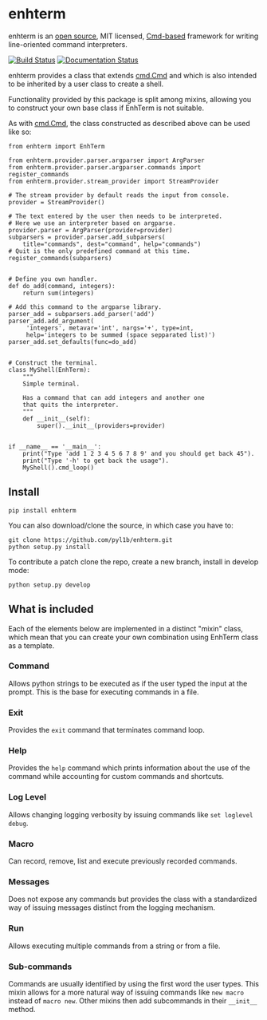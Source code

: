 # enhterm

enhterm is an [open source](https://github.com/pyl1b/enhterm.git),
MIT licensed, [Cmd-based](https://docs.python.org/3/library/cmd.html)
framework for writing line-oriented command interpreters.

[![Build Status](https://travis-ci.org/pyl1b/enhterm.svg?branch=master)](https://travis-ci.org/pyl1b/enhterm)
[![Documentation Status](https://readthedocs.org/projects/enhterm/badge/?version=latest)](https://enhterm.readthedocs.io/en/latest/?badge=latest)

enhterm provides a class that extends 
[cmd.Cmd](https://docs.python.org/3/library/cmd.html) 
and which is also intended to be inherited by a user class to create a shell.

Functionality provided by this package is split among mixins, allowing you
to construct your own base class if EnhTerm is not suitable.

As with [cmd.Cmd](https://docs.python.org/3/library/cmd.html), the class
constructed as described above can be used like so:


    from enhterm import EnhTerm

    from enhterm.provider.parser.argparser import ArgParser
    from enhterm.provider.parser.argparser.commands import register_commands
    from enhterm.provider.stream_provider import StreamProvider

    # The stream provider by default reads the input from console.
    provider = StreamProvider()
    
    # The text entered by the user then needs to be interpreted.
    # Here we use an interpreter based on argparse.
    provider.parser = ArgParser(provider=provider)
    subparsers = provider.parser.add_subparsers(
        title="commands", dest="command", help="commands")
    # Quit is the only predefined command at this time.
    register_commands(subparsers)


    # Define you own handler.
    def do_add(command, integers):
        return sum(integers)

    # Add this command to the argparse library.
    parser_add = subparsers.add_parser('add')
    parser_add.add_argument(
         'integers', metavar='int', nargs='+', type=int,
         help='integers to be summed (space sepparated list)')
    parser_add.set_defaults(func=do_add)


    # Construct the terminal.
    class MyShell(EnhTerm):
        """
        Simple terminal.
        
        Has a command that can add integers and another one
        that quits the interpreter.
        """
        def __init__(self):
            super().__init__(providers=provider)


    if __name__ == '__main__':
        print("Type 'add 1 2 3 4 5 6 7 8 9' and you should get back 45").
        print("Type '-h' to get back the usage").
        MyShell().cmd_loop()


Install
-------

    pip install enhterm

You can also download/clone the source, in which case you have to:

    git clone https://github.com/pyl1b/enhterm.git
    python setup.py install
        
To contribute a patch clone the repo, create a new branch, install in
develop mode:
        
    python setup.py develop

What is included
----------------

Each of the elements below are implemented in a distinct "mixin" class,
which mean that you can create your own combination using EnhTerm class as
a template.

### Command

Allows python strings to be executed as if the user typed the input at the
prompt. This is the base for executing commands in a file.

### Exit

Provides the `exit` command that terminates command loop.

### Help

Provides the `help` command which prints information about
the use of the command while accounting for custom commands 
and shortcuts.

### Log Level

Allows changing logging verbosity by issuing commands like 
`set loglevel debug`. 

### Macro

Can record, remove, list and execute previously recorded commands.

### Messages

Does not expose any commands but provides the class with a standardized
way of issuing messages distinct from the logging mechanism.

### Run

Allows executing multiple commands from a string or from a file.

### Sub-commands

Commands are usually identified by using the first word the user types.
This mixin allows for a more natural way of issuing commands like 
`new macro` instead of `macro new`. Other mixins then add subcommands
in their `__init__` method.
